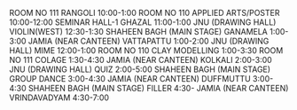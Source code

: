 ROOM NO 111
RANGOLI 10:00-1:00
ROOM NO 110
APPLIED ARTS/POSTER 10:00-12:00
SEMINAR HALL-1
GHAZAL 11:00-1:00
JNU (DRAWING HALL)
VIOLIN(WEST) 12:30-1:30
SHAHEEN BAGH (MAIN STAGE)
GANAMELA 1:00-3:00
JAMIA (NEAR CANTEEN)
VATTAPATTU 1:00-2:00
JNU (DRAWING HALL)
MIME 12:00-1:00
ROOM NO 110
CLAY MODELLING 1:00-3:30
ROOM NO 111
COLAGE 1:30-4:30
JAMIA (NEAR CANTEEN)
KOLKALI 2:00-3:00
JNU (DRAWING HALL)
QUIZ 2:00-5:00
SHAHEEN BAGH (MAIN STAGE)
GROUP DANCE 3:00-4:30
JAMIA (NEAR CANTEEN)
DUFFMUTTU 3:00-4:30
SHAHEEN BAGH (MAIN STAGE)
FILLER 4:30-
JAMIA (NEAR CANTEEN)
VRINDAVADYAM 4:30-7:00